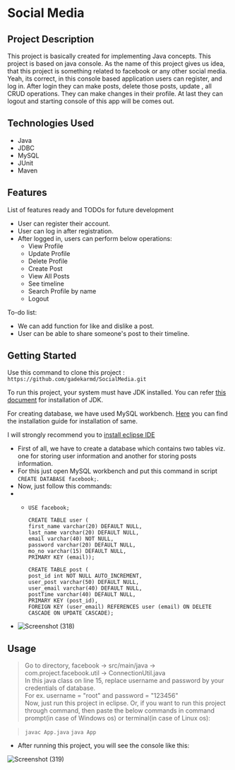 # Social Media 

## Project Description

This project is basically created for implementing Java concepts. This project is based on java console. As the name of this project gives us idea, that this project is something related to facebook or any other social media. Yeah, its correct, in this console based application users can register, and log in. After login they can make posts, delete those posts, update , all CRUD operations. They can make changes in their profile. At last they can logout and starting console of this app will be comes out.

## Technologies Used

* Java
* JDBC
* MySQL
* JUnit
* Maven

## Features

List of features ready and TODOs for future development
* User can register their account.
* User can log in after registration.
* After logged in, users can perform below operations:
  - View Profile 	
  - Update Profile 	
  - Delete Profile
  - Create Post 	
  - View All Posts 	
  - See timeline
  - Search Profile by name 	
  - Logout


To-do list:
* We can add function for like and dislike a post.
* User can be able to share someone's post to their timeline.

## Getting Started
   
Use this command to clone this project : `https://github.com/gadekarmd/SocialMedia.git`

To run this project, your system must have JDK installed. You can refer [this document](https://www.oracle.com/java/technologies/downloads/#jdk18-windows) for installation of JDK.

For creating database, we have used MySQL workbench. [Here](https://dev.mysql.com/downloads/workbench/) you can find the installation guide for installation of same.

I will strongly recommend you to [install eclipse IDE](https://www.eclipse.org/downloads/packages/installer)


- First of all, we have to create a database which contains two tables viz. one for storing user information and another for storing posts information.
- For this just open MySQL workbench and put this command in script `CREATE DATABASE facebook;`.
- Now, just follow this commands: 
- - ```
    USE facebook;
    
    CREATE TABLE user (
    first_name varchar(20) DEFAULT NULL,
    last_name varchar(20) DEFAULT NULL,
    email varchar(40) NOT NULL,
    password varchar(20) DEFAULT NULL,
    mo_no varchar(15) DEFAULT NULL,
    PRIMARY KEY (email));

    CREATE TABLE post (
    post_id int NOT NULL AUTO_INCREMENT,
    user_post varchar(50) DEFAULT NULL,
    user_email varchar(40) DEFAULT NULL,
    postTime varchar(40) DEFAULT NULL,
    PRIMARY KEY (post_id),
    FOREIGN KEY (user_email) REFERENCES user (email) ON DELETE CASCADE ON UPDATE CASCADE);
    ```
- ![Screenshot (318)](https://user-images.githubusercontent.com/67138334/184426131-4a69a7ef-431e-42e5-a988-e296f162ff3e.png)

## Usage

> Go to directory, facebook -> src/main/java -> com.project.facebook.util -> ConnectionUtil.java <br>
> In this java class on line 15, replace username and password by your credentials of database. <br>
> For ex. username = "root" and password = "123456" <br>
> Now, just run this project in eclipse.
> Or, if you want to run this project through command, then paste the below commands in command prompt(in case of Windows os) or terminal(in case of Linux os):

> `javac App.java`
> `java App`
  
- After running this project, you will see the console like this:

![Screenshot (319)](https://user-images.githubusercontent.com/67138334/184428765-88a903c6-a793-4b69-9601-075e61b04e29.png)

